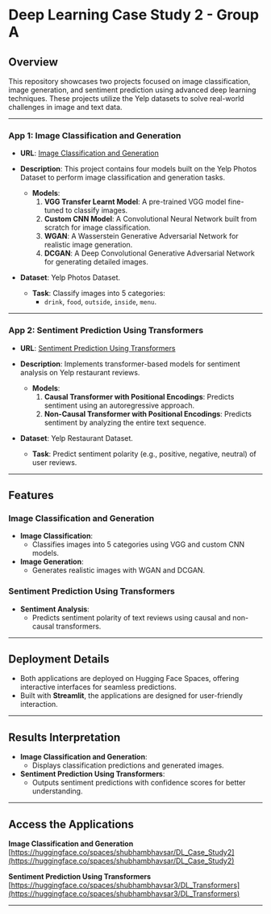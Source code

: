 
# Deep Learning Case Study 2 - Group A

## Overview

This repository showcases two projects focused on image classification, image generation, and sentiment prediction using advanced deep learning techniques. These projects utilize the Yelp datasets to solve real-world challenges in image and text data.

---

### **App 1: Image Classification and Generation**

- **URL**: [Image Classification and Generation](https://huggingface.co/spaces/shubhambhavsar/DL_Case_Study2)  
- **Description**: This project contains four models built on the Yelp Photos Dataset to perform image classification and generation tasks.  
  - **Models**:
    1. **VGG Transfer Learnt Model**: A pre-trained VGG model fine-tuned to classify images.
    2. **Custom CNN Model**: A Convolutional Neural Network built from scratch for image classification.
    3. **WGAN**: A Wasserstein Generative Adversarial Network for realistic image generation.
    4. **DCGAN**: A Deep Convolutional Generative Adversarial Network for generating detailed images.  

- **Dataset**: Yelp Photos Dataset.  
  - **Task**: Classify images into 5 categories: 
    - `drink`, `food`, `outside`, `inside`, `menu`.  

---

### **App 2: Sentiment Prediction Using Transformers**

- **URL**: [Sentiment Prediction Using Transformers](https://huggingface.co/spaces/shubhambhavsar3/DL_Transformers)  
- **Description**: Implements transformer-based models for sentiment analysis on Yelp restaurant reviews.  
  - **Models**:
    1. **Causal Transformer with Positional Encodings**: Predicts sentiment using an autoregressive approach.
    2. **Non-Causal Transformer with Positional Encodings**: Predicts sentiment by analyzing the entire text sequence.  

- **Dataset**: Yelp Restaurant Dataset.  
  - **Task**: Predict sentiment polarity (e.g., positive, negative, neutral) of user reviews.  

---

## Features

### **Image Classification and Generation**
- **Image Classification**:
  - Classifies images into 5 categories using VGG and custom CNN models.
- **Image Generation**:
  - Generates realistic images with WGAN and DCGAN.

### **Sentiment Prediction Using Transformers**
- **Sentiment Analysis**:
  - Predicts sentiment polarity of text reviews using causal and non-causal transformers.

---

## Deployment Details

- Both applications are deployed on Hugging Face Spaces, offering interactive interfaces for seamless predictions.
- Built with **Streamlit**, the applications are designed for user-friendly interaction.

---

## Results Interpretation

- **Image Classification and Generation**:  
  - Displays classification predictions and generated images.  
- **Sentiment Prediction Using Transformers**:  
  - Outputs sentiment predictions with confidence scores for better understanding.  

---

## Access the Applications

**Image Classification and Generation**  
[https://huggingface.co/spaces/shubhambhavsar/DL_Case_Study2](https://huggingface.co/spaces/shubhambhavsar/DL_Case_Study2)  

**Sentiment Prediction Using Transformers**  
[https://huggingface.co/spaces/shubhambhavsar3/DL_Transformers](https://huggingface.co/spaces/shubhambhavsar3/DL_Transformers)  

---